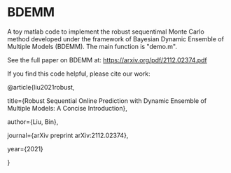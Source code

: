 # BDEMM
A toy matlab code to implement the robust sequentimal Monte Carlo method developed under the framework of Bayesian Dynamic Ensemble of Multiple Models (BDEMM). The main function is "demo.m".

See the full paper on BDEMM at: https://arxiv.org/pdf/2112.02374.pdf

If you find this code helpful, please cite our work:

@article{liu2021robust,

  title={Robust Sequential Online Prediction with Dynamic Ensemble of Multiple Models: A Concise Introduction},
  
  author={Liu, Bin},
  
  journal={arXiv preprint arXiv:2112.02374},
  
  year={2021}
  
}
